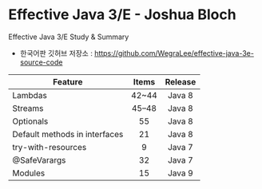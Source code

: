 # Effective Java 3/E - Joshua Bloch
Effective Java 3/E Study &amp; Summary
* 한국어판 깃허브 저장소 : https://github.com/WegraLee/effective-java-3e-source-code

| Feature | Items | Release |
|---|:---:|:---:|
| Lambdas | 42~44 | Java 8 |
| Streams | 45–48 | Java 8 |
| Optionals | 55 | Java 8 |
| Default methods in interfaces | 21 | Java 8 |
| try-with-resources | 9 | Java 7 |
| @SafeVarargs | 32 | Java 7 |
| Modules | 15 | Java 9 |
